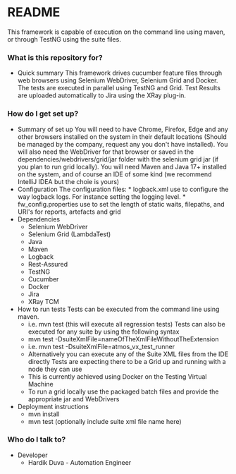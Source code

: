 # README #

This framework is capable of execution on the command line using maven, or through TestNG using the suite files.

### What is this repository for? ###

* Quick summary
	This framework drives cucumber feature files through web browsers using Selenium WebDriver, Selenium Grid and Docker. The tests are executed in parallel using TestNG and Grid. Test Results are uploaded automatically to Jira using the XRay plug-in.

### How do I get set up? ###

* Summary of set up
	You will need to have Chrome, Firefox, Edge and any other browsers installed on the system in their default locations (Should be managed by the company, request any you don't have installed). You will also need the WebDriver for that browser or saved in the dependencies/webdrivers/grid/jar folder with the selenium grid jar (if you plan to run grid locally). You will need Maven and Java 17+ installed on the system, and of course an IDE of some kind (we recommend IntelliJ IDEA but the choie is yours)
* Configuration
	The configuration files: 
		* logback.xml
			use to configure the way logback logs. For instance setting the logging level.
		* fw_config.properties
			use to set the length of static waits, filepaths, and URI's for reports, artefacts and grid
* Dependencies
	* Selenium WebDriver
	* Selenium Grid (LambdaTest)
	* Java
	* Maven
	* Logback
	* Rest-Assured
	* TestNG
	* Cucumber
	* Docker
	* Jira
	* XRay TCM
* How to run tests
	Tests can be executed from the command line using maven.
	- i.e. mvn test (this will execute all regression tests)
	Tests can also be executed for any suite by using the following syntax
	- mvn test -DsuiteXmlFile=nameOfTheXmlFileWithoutTheExtension
	- i.e. mvn test -DsuiteXmlFile=atmos_vx_test_runner
	- Alternatively you can execute any of the Suite XML files from the IDE directly
	Tests are expecting there to be a Grid up and running with a node they can use
	- This is currently achieved using Docker on the Testing Virtual Machine
	- To run a grid locally use the packaged batch files and provide the appropriate jar and WebDrivers
* Deployment instructions
	- mvn install
	- mvn test (optionally include suite xml file name here)

### Who do I talk to? ###

* Developer
	- Hardik Duva - Automation Engineer

